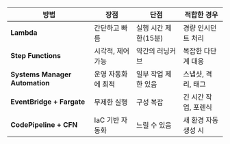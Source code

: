 | 방법                               | 장점                      | 단점                     | 적합한 경우             |
|-----------------------------------|---------------------------|--------------------------|--------------------------|
| **Lambda**                        | 간단하고 빠름             | 실행 시간 제한(15분)     | 경량 인시던트 처리       |
| **Step Functions**                | 시각적, 제어 가능         | 약간의 러닝커브          | 복잡한 다단계 대응       |
| **Systems Manager Automation**    | 운영 자동화에 최적      | 일부 작업 제한 있음      | 스냅샷, 격리, 태그        |
| **EventBridge + Fargate**         | 무제한 실행              | 구성 복잡                | 긴 시간 작업, 포렌식     |
| **CodePipeline + CFN**            | IaC 기반 자동화           | 느릴 수 있음             | 새 환경 자동 생성 시     |
